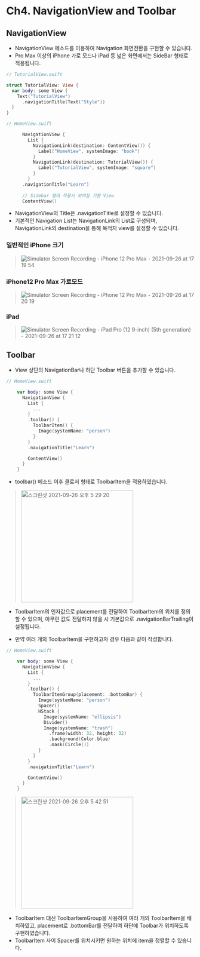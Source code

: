 # Ch4. NavigationView and Toolbar

## NavigationView
- NavigationView 메소드를 이용하여 Navigation 화면전환을 구현할 수 있습니다.
- Pro Max 이상의 iPhone 가로 모드나 iPad 등 넓은 화면에서는 SideBar 형태로 적용됩니다.
 
```swift
// TutorialView.swift

struct TutorialView: View {
  var body: some View {
    Text("TutorialView")
      .navigationTitle(Text("Style"))
  }
}
```

```swift
// HomeView.swift

      NavigationView {
        List {
          NavigationLink(destination: ContentView()) {
            Label("HomeView", systemImage: "book")
          }
          NavigationLink(destination: TutorialView()) {
            Label("TutorialView", systemImage: "square")
          }
        }
      .navigationTitle("Learn")
      
      // Sidebar 형태 적용시 보여질 기본 View 
      ContentView()
```

- NavigationView의 Title은 .navigationTitle로 설정할 수 있습니다.
- 기본적인 Navigation List는 NavigationLink의 List로 구성되며, NavigationLink의 destination을 통해 목적지 view를 설정할 수 있습니다.

### 일반적인 iPhone 크기
> ![Simulator Screen Recording - iPhone 12 Pro Max - 2021-09-26 at 17 19 54](https://user-images.githubusercontent.com/59811450/134800402-4bfe272c-cf79-4763-b09f-0b647aa89c2a.gif)

### iPhone12 Pro Max 가로모드
> ![Simulator Screen Recording - iPhone 12 Pro Max - 2021-09-26 at 17 20 19](https://user-images.githubusercontent.com/59811450/134800407-9609d891-0399-4311-87bf-dea25785a763.gif)

### iPad 
> ![Simulator Screen Recording - iPad Pro (12 9-inch) (5th generation) - 2021-09-26 at 17 21 12](https://user-images.githubusercontent.com/59811450/134800412-12878b7d-a6c5-4135-86b3-56692b9c5c16.gif)

## Toolbar
- View 상단의 NavigationBar나 하단 Toolbar 버튼을 추가할 수 있습니다.

```swift
// HomeView.swift

    var body: some View {
      NavigationView {
        List {
          ...
        }
        .toolbar() {
          ToolbarItem() {
            Image(systemName: "person")
          }
        }
        .navigationTitle("Learn")

        ContentView()
      }
    }
```
- toolbar() 메소드 이후 클로저 형태로 ToolbarItem을 적용하였습니다.
> <img width="300" alt="스크린샷 2021-09-26 오후 5 29 20" src="https://user-images.githubusercontent.com/59811450/134800423-d0d431c8-c2f0-471f-8cc5-71b7fa5b7b76.png">

- ToolbarItem의 인자값으로 placement를 전달하여 ToolbarItem의 위치를 정의할 수 있으며, 아무런 값도 전달하지 않을 시 기본값으로 .navigationBarTrailing이 설정됩니다.

- 만약 여러 개의 ToolbarItem을 구현하고자 경우 다음과 같이 작성합니다.

```swift
// HomeView.swift

    var body: some View {
      NavigationView {
        List {
          ...
        }
        .toolbar() {
          ToolbarItemGroup(placement: .bottomBar) {
            Image(systemName: "person")
            Spacer()
            HStack {
              Image(systemName: "ellipsis")
              Divider()
              Image(systemName: "trash")
                .frame(width: 32, height: 32)
                .background(Color.blue)
                .mask(Circle())
            }
          }
        }
        .navigationTitle("Learn")

        ContentView()
      }
    }
```
> <img width="300" alt="스크린샷 2021-09-26 오후 5 42 51" src="https://user-images.githubusercontent.com/59811450/134800497-b36a0b27-75e2-4cbc-af57-9b182a4ed855.png">

- ToolbarItem 대신 ToolbarItemGroup을 사용하여 여러 개의 ToolbarItem을 배치하였고, placement로 .bottomBar를 전달하여 하단에 Toolbar가 위치하도록 구현하였습니다.
- ToolbarItem 사이 Spacer를 위치시키면 원하는 위치에 item을 정렬할 수 있습니다.
